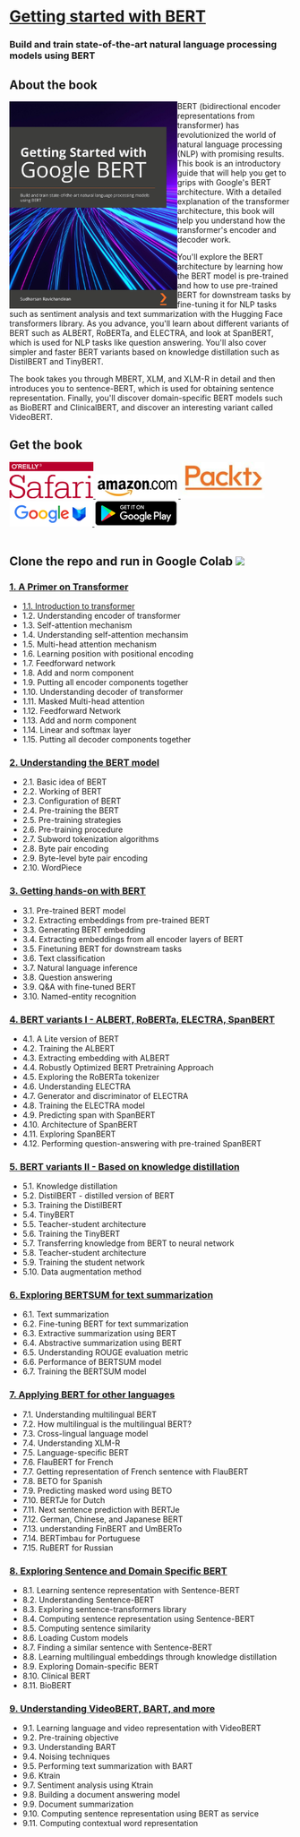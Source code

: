 # [Getting started with BERT](https://www.amazon.com/dp/1839210680/ref=cm_sw_r_tw_dp_x_avRDFb99EVTQ)

### Build and train state-of-the-art natural language processing models using BERT 
## About the book
<a target="_blank" href="https://www.amazon.com/gp/product/B08LLDF377/ref=dbs_a_def_rwt_bibl_vppi_i5">
  <img src="./images/book_cover.jpg" alt="Book Cover" width="300" align="left"/>
 
</a>BERT (bidirectional encoder representations from transformer) has revolutionized the world of natural language processing (NLP) with promising results. This book is an introductory guide that will help you get to grips with Google's BERT architecture. With a detailed explanation of the transformer architecture, this book will help you understand how the transformer's encoder and decoder work.

You'll explore the BERT architecture by learning how the BERT model is pre-trained and how to use pre-trained BERT for downstream tasks by fine-tuning it for NLP tasks such as sentiment analysis and text summarization with the Hugging Face transformers library. As you advance, you'll learn about different variants of BERT such as ALBERT, RoBERTa, and ELECTRA, and look at SpanBERT, which is used for NLP tasks like question answering. You'll also cover simpler and faster BERT variants based on knowledge distillation such as DistilBERT and TinyBERT.

The book takes you through MBERT, XLM, and XLM-R in detail and then introduces you to sentence-BERT, which is used for obtaining sentence representation. Finally, you'll discover domain-specific BERT models such as BioBERT and ClinicalBERT, and discover an interesting variant called VideoBERT.

## Get the book 
<div>
<a target="_blank" href="https://www.amazon.com/gp/product/B08LLDF377/ref=dbs_a_def_rwt_bibl_vppi_i5">
  <img src="./images/Oreilly_safari_logo.png" alt="Oreilly Safari" hieght=150, width=150>
</a>
  
<a target="_blank" href="https://www.amazon.com/gp/product/B08LLDF377/ref=dbs_a_def_rwt_bibl_vppi_i5">
  <img src="./images/amazon_logo.jpg" alt="Amazon" >
</a>

<a target="_blank" href="https://www.packtpub.com/product/getting-started-with-google-bert/9781838821593">
  <img src="./images/packt_logo.jpeg" alt="Packt" hieght=150, width=150 >
</a>

<a target="_blank" href="https://www.amazon.com/gp/product/B08LLDF377/ref=dbs_a_def_rwt_bibl_vppi_i5">
  <img src="./images/googlebooks_logo.png" alt="Google Books" 
</a>

<a target="_blank" href="https://www.amazon.com/gp/product/B08LLDF377/ref=dbs_a_def_rwt_bibl_vppi_i5">
  <img src="./images/googleplay_logo.png" alt="Google Play" >
</a>
<br>
</div>
<br>


## Clone the repo and run in Google Colab  <img src="https://colab.research.google.com/img/colab_favicon_256px.png" hieght=50, width=50 >



### [1. A Primer on Transformer](1.%20A%20primer%20on%20transformer)

* [1.1. Introduction to transformer](1.%20A%20primer%20on%20transformer/1.01.%20Introduction%20to%20transformer.ipynb)
* 1.2. Understanding encoder of transformer
* 1.3. Self-attention mechanism
* 1.4. Understanding self-attention mechansim
* 1.5. Multi-head attention mechanism
* 1.6. Learning position with positional encoding
* 1.7. Feedforward network 
* 1.8. Add and norm component 
* 1.9. Putting all encoder components together
* 1.10. Understanding decoder of transformer
* 1.11. Masked Multi-head attention
* 1.12. Feedforward Network
* 1.13. Add and norm component
* 1.14. Linear and softmax layer
* 1.15. Putting all decoder components together

### [2. Understanding the BERT model](2.%20Understanding%20BERT%20model)

* 2.1. Basic idea of BERT
* 2.2. Working of BERT
* 2.3. Configuration of BERT
* 2.4. Pre-training the BERT
* 2.5. Pre-training strategies 
* 2.6. Pre-training procedure
* 2.7. Subword tokenization algorithms
* 2.8. Byte pair encoding 
* 2.9. Byte-level byte pair encoding 
* 2.10. WordPiece 


### [3. Getting hands-on with BERT](3.%20Getting%20hands-on%20with%20BERT)

* 3.1. Pre-trained BERT model
* 3.2. Extracting embeddings from pre-trained BERT
* 3.3. Generating BERT embedding 
* 3.4. Extracting embeddings from all encoder layers of BERT
* 3.5. Finetuning BERT for downstream tasks 
* 3.6. Text classification 
* 3.7. Natural language inference
* 3.8. Question answering 
* 3.9. Q&A with fine-tuned BERT 
* 3.10. Named-entity recognition

### [4. BERT variants I - ALBERT, RoBERTa, ELECTRA, SpanBERT](4.%20BERT%20variants%20I%20-%20ALBERT%2C%20RoBERTa%2C%20ELECTRA%2C%20SpanBERT)

* 4.1. A Lite version of BERT
* 4.2. Training the ALBERT
* 4.3. Extracting embedding with ALBERT
* 4.4. Robustly Optimized BERT Pretraining Approach
* 4.5. Exploring the RoBERTa tokenizer
* 4.6. Understanding ELECTRA
* 4.7. Generator and discriminator of ELECTRA
* 4.8. Training the ELECTRA model
* 4.9. Predicting span with SpanBERT 
* 4.10. Architecture of SpanBERT 
* 4.11. Exploring SpanBERT
* 4.12. Performing question-answering with pre-trained
SpanBERT 

### [5. BERT variants II - Based on knowledge distillation](5.%20BERT%20variants%20II%20-%20Based%20on%20knowledge%20distillation)

* 5.1. Knowledge distillation
* 5.2. DistilBERT - distilled version of BERT
* 5.3. Training the DistilBERT
* 5.4. TinyBERT
* 5.5. Teacher-student architecture
* 5.6. Training the TinyBERT
* 5.7. Transferring knowledge from BERT to neural network
* 5.8. Teacher-student architecture
* 5.9. Training the student network
* 5.10. Data augmentation method

### [6. Exploring BERTSUM for text summarization](6.%20Exploring%20BERTSUM%20for%20text%20summarization)

* 6.1. Text summarization
* 6.2. Fine-tuning BERT for text summarization
* 6.3. Extractive summarization using BERT
* 6.4. Abstractive summarization using BERT
* 6.5. Understanding ROUGE evaluation metric
* 6.6. Performance of BERTSUM model
* 6.7. Training the BERTSUM model 


### [7. Applying BERT for other languages](7.%20Applying%20BERT%20for%20other%20languages)

* 7.1. Understanding multilingual BERT
* 7.2. How multilingual is the multilingual BERT?
* 7.3. Cross-lingual language model
* 7.4. Understanding XLM-R
* 7.5. Language-specific BERT
* 7.6. FlauBERT for French
* 7.7. Getting representation of French sentence with FlauBERT
* 7.8. BETO for Spanish
* 7.9. Predicting masked word using BETO
* 7.10. BERTJe for Dutch
* 7.11. Next sentence prediction with BERTJe
* 7.12. German, Chinese, and Japanese BERT 
* 7.13. understanding FinBERT and UmBERTo
* 7.14. BERTimbau for Portuguese
* 7.15. RuBERT for Russian 

### [8. Exploring Sentence and Domain Specific BERT](8.%20Exploring%20Sentence%20and%20Domain%20Specific%20BERT)

* 8.1. Learning sentence representation with Sentence-BERT
* 8.2. Understanding Sentence-BERT
* 8.3. Exploring sentence-transformers library
* 8.4. Computing sentence representation using Sentence-BERT
* 8.5. Computing sentence similarity 
* 8.6. Loading Custom models 
* 8.7. Finding a similar sentence with Sentence-BERT 
* 8.8. Learning multilingual embeddings through knowledge distillation
* 8.9. Exploring Domain-specific BERT 
* 8.10. Clinical BERT 
* 8.11. BioBERT 

### [9. Understanding VideoBERT, BART, and more](9.%20Understanding%20VideoBERT%2C%20BART%2C%20and%20more)

* 9.1. Learning language and video representation with VideoBERT
* 9.2. Pre-training objective
* 9.3. Understanding BART
* 9.4. Noising techniques
* 9.5. Performing text summarization with BART 
* 9.6. Ktrain
* 9.7. Sentiment analysis using Ktrain 
* 9.8. Building a document answering model 
* 9.9. Document summarization 
* 9.10. Computing sentence representation using BERT as service
* 9.11. Computing contextual word representation 

